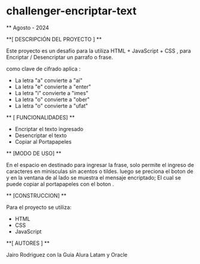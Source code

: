 # challenger-encriptar-text
**  Agosto - 2024

**[ DESCRIPCIÓN DEL PROYECTO ] **

 Este proyecto es un desafio para la utiliza HTML +  JavaScript + CSS , para Encriptar / Desencriptar un parrafo o frase.
 
 como clave de cifrado aplica :
 
 - La letra "a" convierte a "ai"
 - La letra "e" convierte a "enter"
 - La letra "i" convierte a "imes"
 - La letra "o" convierte a "ober"
 - La letra "o" convierte a "ufat"

** [ FUNCIONALIDADES] **

 - Encriptar el texto ingresado
 - Desencriptar el texto
 - Copiar al Portapapeles


** [MODO DE USO] **

 En el espacio en destinado para ingresar la frase, solo permite el ingreso de caracteres en minisculas sin acentos o tildes.
 luego se preciona el boton de <Encriptar>  y en la ventana de al lado se muestra el mensaje encriptado; El cual se puede
 copiar al portapapeles con el boton <Copiar>.  
 
 
 ** [CONSTRUCCION] **
 
 Para el proyecto se utiliza:
 - HTML
 - CSS
 - JavaScript 
  
**[ AUTORES ] **

   Jairo Rodriguez con la Guia Alura Latam y Oracle



